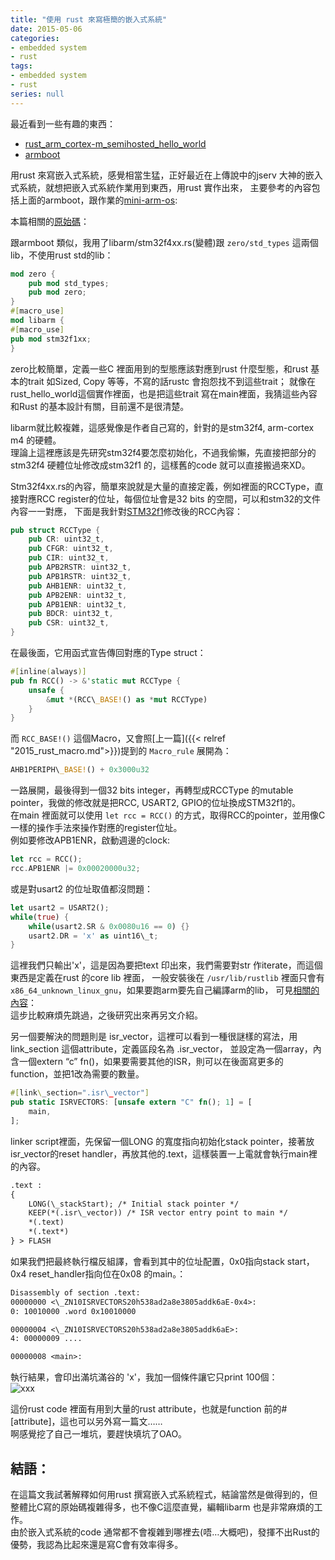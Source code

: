 ```yaml
---
title: "使用 rust 來寫極簡的嵌入式系統"
date: 2015-05-06
categories:
- embedded system
- rust
tags:
- embedded system
- rust
series: null
---
```


最近看到一些有趣的東西：  
* [rust_arm_cortex-m_semihosted_hello_world](https://github.com/llxwj/rust_arm_cortex-m_semihosted_hello_world)  
* [armboot](https://github.com/neykov/armboot)  

用rust 來寫嵌入式系統，感覺相當生猛，正好最近在上傳說中的jserv 大神的嵌入式系統，就想把嵌入式系統作業用到東西，用rust 實作出來，
主要參考的內容包括上面的armboot，跟作業的[mini-arm-os](https://github.com/embedded2015/mini-arm-os):  

本篇相關的[原始碼](https://github.com/yodalee/rust-mini-arm-os)：  
<!--more-->

跟armboot 類似，我用了libarm/stm32f4xx.rs(變體)跟 `zero/std_types` 這兩個lib，不使用rust std的lib：   
```rust
mod zero {
    pub mod std_types;
    pub mod zero;
}
#[macro_use]
mod libarm {
#[macro_use]
pub mod stm32f1xx;
}
```
zero比較簡單，定義一些C 裡面用到的型態應該對應到rust 什麼型態，和rust 基本的trait 如Sized, Copy 等等，不寫的話rustc 會抱怨找不到這些trait；
就像在rust\_hello\_world這個實作裡面，也是把這些trait 寫在main裡面，我猜這些內容和Rust 的基本設計有關，目前還不是很清楚。   

libarm就比較複雜，這感覺像是作者自己寫的，針對的是stm32f4, arm-cortex m4 的硬體。  
理論上這裡應該是先研究stm32f4要怎麼初始化，不過我偷懶，先直接把部分的stm32f4 硬體位址修改成stm32f1 的，這樣舊的code 就可以直接搬過來XD。   

Stm32f4xx.rs的內容，簡單來說就是大量的直接定義，例如裡面的RCCType，直接對應RCC register的位址，每個位址會是32 bits 的空間，可以和stm32的文件內容一一對應，
下面是我針對[STM32f1](https://www.datasheetarchive.com/whats_new/eb5b7a65d1b27a7d6441c95509eb5d85.html)修改後的RCC內容：   
```rust
pub struct RCCType {
    pub CR: uint32_t,
    pub CFGR: uint32_t,
    pub CIR: uint32_t,
    pub APB2RSTR: uint32_t,
    pub APB1RSTR: uint32_t,
    pub AHB1ENR: uint32_t,
    pub APB2ENR: uint32_t,
    pub APB1ENR: uint32_t,
    pub BDCR: uint32_t,
    pub CSR: uint32_t,
}
```
在最後面，它用函式宣告傳回對應的Type struct：   
```rust
#[inline(always)]
pub fn RCC() -> &'static mut RCCType {
    unsafe {
        &mut *(RCC\_BASE!() as *mut RCCType)
    }
}
```
而 `RCC_BASE!()` 這個Macro，又會照[上一篇]({{< relref "2015_rust_macro.md">}})提到的 `Macro_rule` 展開為：  
```rust
AHB1PERIPH\_BASE!() + 0x3000u32   
```
一路展開，最後得到一個32 bits integer，再轉型成RCCType 的mutable pointer，我做的修改就是把RCC, USART2, GPIO的位址換成STM32f1的。   
在main 裡面就可以使用 `let rcc = RCC()` 的方式，取得RCC的pointer，並用像C一樣的操作手法來操作對應的register位址。   
例如要修改APB1ENR，啟動週邊的clock:   
```rust
let rcc = RCC();
rcc.APB1ENR |= 0x00020000u32;
```
或是對usart2 的位址取值都沒問題：   
```rust
let usart2 = USART2();
while(true) {
    while(usart2.SR & 0x0080u16 == 0) {}
    usart2.DR = 'x' as uint16\_t;
}
```
這裡我們只輸出'x'，這是因為要把text 印出來，我們需要對str 作iterate，而這個東西是定義在rust 的core lib 裡面，
一般安裝後在 `/usr/lib/rustlib` 裡面只會有 `x86_64_unknown_linux_gnu`，如果要跑arm要先自己編譯arm的lib，
可見[相關的內容](http://spin.atomicobject.com/2015/02/20/rust-language-c-embedded/)：  
這步比較麻煩先跳過，之後研究出來再另文介紹。   

另一個要解決的問題則是 isr\_vector，這裡可以看到一種很謎樣的寫法，用 link\_section 這個attribute，定義區段名為 .isr\_vector，
並設定為一個array，內含一個extern “c” fn()，如果要需要其他的ISR，則可以在後面寫更多的function，並把1改為需要的數量。   
```rust
#[link\_section=".isr\_vector"]
pub static ISRVECTORS: [unsafe extern "C" fn(); 1] = [
    main,
];
```
linker script裡面，先保留一個LONG 的寬度指向初始化stack pointer，接著放isr\_vector的reset handler，再放其他的.text，這樣裝置一上電就會執行main裡的內容。   
```txt
.text :   
{   
    LONG(\_stackStart); /* Initial stack pointer */   
    KEEP(*(.isr\_vector)) /* ISR vector entry point to main */   
    *(.text)   
    *(.text*)   
} > FLASH    
```
如果我們把最終執行檔反組譯，會看到其中的位址配置，0x0指向stack start，0x4 reset\_handler指向位在0x08 的main。：   
```txt
Disassembly of section .text:   
00000000 <\_ZN10ISRVECTORS20h538ad2a8e3805addk6aE-0x4>:   
0: 10010000 .word 0x10010000   

00000004 <\_ZN10ISRVECTORS20h538ad2a8e3805addk6aE>:   
4: 00000009 ....   

00000008 <main>:    
```
執行結果，會印出滿坑滿谷的 'x'，我加一個條件讓它只print 100個：  
![xxx](/images/posts/rust_embedded.jpg)

這份rust code 裡面有用到大量的rust attribute，也就是function 前的#[attribute]，這也可以另外寫一篇文……   
啊感覺挖了自己一堆坑，要趕快填坑了OAO。   

## 結語：

在這篇文我試著解釋如何用rust 撰寫嵌入式系統程式，結論當然是做得到的，但整體比C寫的原始碼複雜得多，也不像C這麼直覺，編輯libarm 也是非常麻煩的工作。   
由於嵌入式系統的code 通常都不會複雜到哪裡去(唔…大概吧)，發揮不出Rust的優勢，我認為比起來還是寫C會有效率得多。